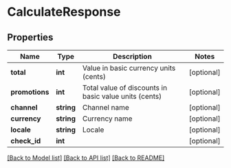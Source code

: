 # CalculateResponse

## Properties
Name | Type | Description | Notes
------------ | ------------- | ------------- | -------------
**total** | **int** | Value in basic currency units (cents) | [optional] 
**promotions** | **int** | Total value of discounts in basic value units (cents) | [optional] 
**channel** | **string** | Channel name | [optional] 
**currency** | **string** | Currency name | [optional] 
**locale** | **string** | Locale | [optional] 
**check_id** | **int** |  | [optional] 

[[Back to Model list]](../../README.md#documentation-for-models) [[Back to API list]](../../README.md#documentation-for-api-endpoints) [[Back to README]](../../README.md)

